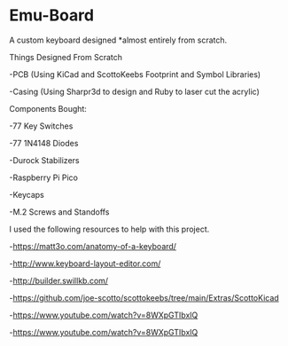 # Emu-Board
A custom keyboard designed *almost entirely from scratch.

Things Designed From Scratch

-PCB (Using KiCad and ScottoKeebs Footprint and Symbol Libraries)

-Casing (Using Sharpr3d to design and Ruby to laser cut the acrylic)

Components Bought:

-77 Key Switches 

-77 1N4148 Diodes

-Durock Stabilizers

-Raspberry Pi Pico

-Keycaps

-M.2 Screws and Standoffs

I used the following resources to help with this project.

-https://matt3o.com/anatomy-of-a-keyboard/

-http://www.keyboard-layout-editor.com/

-http://builder.swillkb.com/

-https://github.com/joe-scotto/scottokeebs/tree/main/Extras/ScottoKicad

-https://www.youtube.com/watch?v=8WXpGTIbxlQ

-https://www.youtube.com/watch?v=8WXpGTIbxlQ
